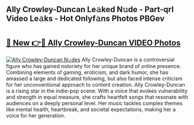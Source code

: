 ## Ally Crowley-Duncan Le𝚊ked N𝚞de - Part-qrI Video Le𝚊ks - Hot Onlyf𝚊ns Photos PBGev

# <h2><a href="http://ac26234.deff.icu/?id=Ally+Crowley-Duncan">🔗 New 👉🔴 Ally Crowley-Duncan VIDEO Photos</a></h2>

[![Ally Crowley-Duncan N𝚞des](https://i.imgur.com/rIISA9y.gif)](http://ac26234.deff.icu/?id=Ally+Crowley-Duncan)
Ally Crowley-Duncan is a controversial figure who has gained notoriety for her unique brand of online presence. Combining elements of gaming, eroticism, and dark humor, she has amassed a large and dedicated following, but also faced intense criticism for her unconventional approach to content creation. Ally Crowley-Duncan is a rising star in the indie-pop scene. With a voice that evokes vulnerability and strength in equal measure, she crafts heartfelt songs that resonate with audiences on a deeply personal level. Her music tackles complex themes like mental health, heartbreak, and societal expectations, making her a voice for her generation.
